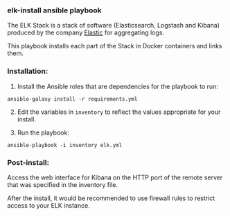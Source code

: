 ### elk-install ansible playbook

The ELK Stack is a stack of software (Elasticsearch, Logstash and Kibana) produced by the company [Elastic](https://www.elastic.co/) for aggregating logs.

This playbook installs each part of the Stack in Docker containers and links them.

### Installation:

1. Install the Ansible roles that are dependencies for the playbook to run:

`ansible-galaxy install -r requirements.yml`


2. Edit the variables in `inventory` to reflect the values appropriate for your install.


3. Run the playbook:

`ansible-playbook -i inventory elk.yml`



### Post-install:

Access the web interface for Kibana on the HTTP port of the remote server that was specified in the inventory file.

After the install, it would be recommended to use firewall rules to restrict access to your ELK instance.
